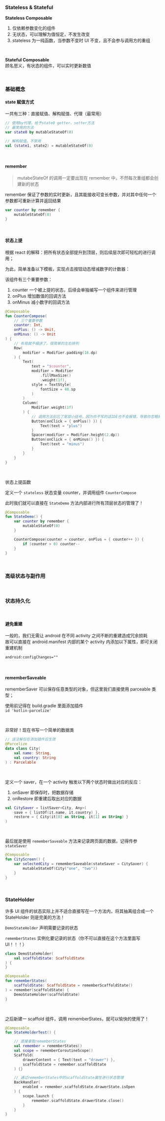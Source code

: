 ### Stateless & Stateful

**Stateless Composable**

1. 仅依赖参数变化的组件
2. 无状态，可以理解为值恒定，不发生改变
3. stateless 为一纯函数，当参数不变时 UI 不变，且不会参与调用方的重组

<br>

**Stateful Composable**  
顾名思义，有状态的组件，可以实时更新数值

<br>

### 基础概念

#### state 赋值方式

一共有三种：直接赋值、解构赋值、代理（最常用）

```kotlin
// 使用by代理，给予state0 getter、setter方法
// 最常用的方法
var state0 by mutableStateOf(0)

// 解构赋值，不常用
val (state1, state2) = mutableStateOf(0)
```

<br>

#### remember

> mutabeStateOf 的调用一定要出现在 remember 中，不然每次重组都会创建新的状态

remember 保证了参数的实时更新，且其能接收可变长参数，并对其中任何一个参数都可重新计算并返回结果

```kotlin
var counter by remember {
    mutableStateOf(0)
}
```

<br>

#### 状态上提

根据 react 的解释：把所有状态全部提升到顶层，则后续层次即可轻松的进行调用；

为此，简单准备以下模板，实现点击按钮动态增减数字的计数器：

该组件有三个重要参数：

1. counter 一个被上提的状态，后续会单独编写一个组件来进行管理
2. onPlus 增加数值的回调方法
3. onMinus 减小数字的回调方法

```kotlin
@Composable
fun CounterCompose(
    // 三个重要参数
    counter: Int,
    onPlus: () -> Unit,
    onMinus: () -> Unit
) {
    // 布局就不细讲了，很简单的左右排列
    Row(
        modifier = Modifier.padding(16.dp)
    ) {
        Text(
            text = "$counter",
            modifier = Modifier
                .fillMaxSize()
                .weight(1f),
            style = TextStyle(
                fontSize = 48.sp
            )
        )
        Column(
            Modifier.weight(1f)
        ) {
            // 调用方法别忘了尾部小括号，因为你不写的话IDE也不会报错，导致你忽略掉！
            Button(onClick = { onPlus() }) {
                Text(text = "plus")
            }
            Spacer(modifier = Modifier.height(2.dp))
            Button(onClick = { onMinus() }) {
                Text(text = "minus")
            }
        }
    }
}
```

<br>

状态上提函数

定义一个 `stateless` 状态变量 counter，并调用组件 `CounterCompose`

此时我们就可以直接在 `StateDemo` 方法内部进行所有顶层状态的管理了！

```kotlin
@Composable
fun StateDemo() {
    var counter by remember {
        mutableStateOf(0)
    }

    CounterCompose(counter = counter, onPlus = { counter++ }) {
        if (counter > 0) counter--
    }
}
```

<br>

### 高级状态与副作用

<br>

### 状态持久化

<br>

#### 避免重建

一般的，我们无需让 android 在不同 activity 之间不断的重建造成冗余损耗  
故可以直接在 android.manifest 内部的某个 activity 内添加以下属性，即可关闭重建机制

`android:configChanges=""`

<br>

#### rememberSaveable

rememberSaver 可以保存任意类型的对象，但这里我们直接使用 parceable 类型；

使用前记得在 build.gradle 里面添加插件  
`id 'kotlin-parcelize'`

<br>

非常好！现在书写一个简单的数据类

```kotlin
// 该注解仅在添加插件后生效
@Parcelize
data class City(
    val name: String,
    val country: String
) : Parcelable
```

<br>

定义一个 saver，在一个 activity 触发以下两个状态时做出对应的反应：

1. onSaver 即保存时，把数据存储
2. onRestore 即重建后取出对应的数据

```kotlin
val CitySaver = listSaver<City, Any>(
    save = { listOf(it.name, it.country) },
    restore = { City(it[0] as String, it[1] as String) }
)
```

<br>

最后就是使用 `rememberSaveable` 方法来记录跨页面的数据，记得传参 `stateSaver`

```kotlin
@Composable
fun CityScreen() {
    var selectedCity = rememberSaveable(stateSaver = CitySaver) {
        mutableStateOf(City("one", "two"))
    }
}
```

<br>

### StateHolder

许多 UI 组件的状态实际上并不适合直接写在一个方法内，将其抽离组合成一个 StateHolder 则是完美的方法！

`DemoStateHolder` 声明需要记录的状态

`rememberStates` 实例化要记录的状态（你不可以直接在这个方法里面写 UI！！！）

```kotlin
class DemoStateHolder(
    val scaffoldState: ScaffoldState
) {
}

@Composable
fun rememberStates(
    scaffoldState: ScaffoldState = rememberScaffoldState()
) = remember(scaffoldState) {
    DemoStateHolder(scaffoldState)
}
```

<br>

之后新建一 scaffold 组件，调用 rememberStates，就可以愉快的使用了！

```kotlin
@Composable
fun StateHolderTest() {

    // 直接拿取rememberStates
    val remember = rememberStates()
    val scope = rememberCoroutineScope()
    Scaffold(
        drawerContent = { Text(text = "drawer") },
        scaffoldState = remember.scaffoldState
    ) {}

    // 通过rememberStates中的scaffoldState属性进行状态管理
    BackHandler(
        enabled = remember.scaffoldState.drawerState.isOpen
    ) {
        scope.launch {
            remember.scaffoldState.drawerState.close()
        }
    }
}
```

<br>
